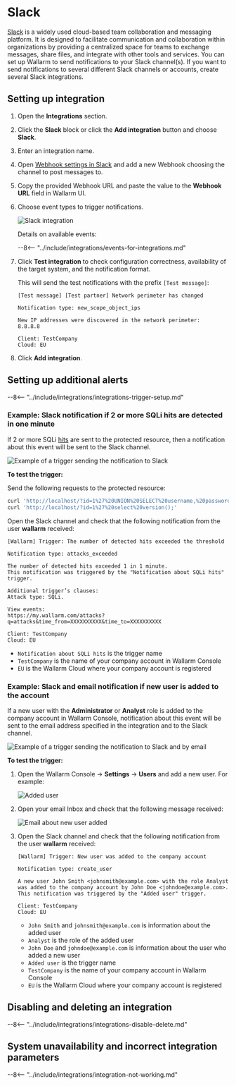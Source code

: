 # Slack

[Slack](https://slack.com/) is a widely used cloud-based team collaboration and messaging platform. It is designed to facilitate communication and collaboration within organizations by providing a centralized space for teams to exchange messages, share files, and integrate with other tools and services. You can set up Wallarm to send notifications to your Slack channel(s). If you want to send notifications to several different Slack channels or accounts, create several Slack integrations.

## Setting up integration

1. Open the **Integrations** section.
1. Click the **Slack** block or click the **Add integration** button and choose **Slack**.
1. Enter an integration name.
1. Open [Webhook settings in Slack](https://my.slack.com/services/incoming-webhook/) and add a new Webhook choosing the channel to post messages to.
1. Copy the provided Webhook URL and paste the value to the **Webhook URL** field in Wallarm UI.
1. Choose event types to trigger notifications.

    ![Slack integration](../../../images/user-guides/settings/integrations/add-slack-integration.png)

    Details on available events:
      
    --8<-- "../include/integrations/events-for-integrations.md"

1. Click **Test integration** to check configuration correctness, availability of the target system, and the notification format.

    This will send the test notifications with the prefix `[Test message]`:

    ```
    [Test message] [Test partner] Network perimeter has changed

    Notification type: new_scope_object_ips

    New IP addresses were discovered in the network perimeter:
    8.8.8.8

    Client: TestCompany
    Cloud: EU
    ```

1. Click **Add integration**.

## Setting up additional alerts

--8<-- "../include/integrations/integrations-trigger-setup.md"

### Example: Slack notification if 2 or more SQLi hits are detected in one minute

If 2 or more SQLi [hits](../../../glossary-en.md#hit) are sent to the protected resource, then a notification about this event will be sent to the Slack channel.

![Example of a trigger sending the notification to Slack](../../../images/user-guides/triggers/trigger-example1.png)

**To test the trigger:**

Send the following requests to the protected resource:

```bash
curl 'http://localhost/?id=1%27%20UNION%20SELECT%20username,%20password%20FROM%20users--<script>prompt(1)</script>'
curl 'http://localhost/?id=1%27%20select%20version();'
```
Open the Slack channel and check that the following notification from the user **wallarm** received:

```
[Wallarm] Trigger: The number of detected hits exceeded the threshold

Notification type: attacks_exceeded

The number of detected hits exceeded 1 in 1 minute.
This notification was triggered by the "Notification about SQLi hits" trigger.

Additional trigger’s clauses:
Attack type: SQLi.

View events:
https://my.wallarm.com/attacks?q=attacks&time_from=XXXXXXXXXX&time_to=XXXXXXXXXX

Client: TestCompany
Cloud: EU
```

* `Notification about SQLi hits` is the trigger name
* `TestCompany` is the name of your company account in Wallarm Console
* `EU` is the Wallarm Cloud where your company account is registered

### Example: Slack and email notification if new user is added to the account

If a new user with the **Administrator** or **Analyst** role is added to the company account in Wallarm Console, notification about this event will be sent to the email address specified in the integration and to the Slack channel.

![Example of a trigger sending the notification to Slack and by email](../../../images/user-guides/triggers/trigger-example2.png)

**To test the trigger:**

1. Open the Wallarm Console → **Settings** → **Users** and add a new user. For example:

    ![Added user](../../../images/user-guides/settings/integrations/webhook-examples/adding-user.png)
2. Open your email Inbox and check that the following message received:

    ![Email about new user added](../../../images/user-guides/triggers/test-new-user-email-message.png)
3. Open the Slack channel and check that the following notification from the user **wallarm** received:

    ```
    [Wallarm] Trigger: New user was added to the company account
    
    Notification type: create_user
    
    A new user John Smith <johnsmith@example.com> with the role Analyst was added to the company account by John Doe <johndoe@example.com>.
    This notification was triggered by the "Added user" trigger.

    Client: TestCompany
    Cloud: EU
    ```

    * `John Smith` and `johnsmith@example.com` is information about the added user
    * `Analyst` is the role of the added user
    * `John Doe` and `johndoe@example.com` is information about the user who added a new user
    * `Added user` is the trigger name
    * `TestCompany` is the name of your company account in Wallarm Console
    * `EU` is the Wallarm Cloud where your company account is registered

## Disabling and deleting an integration

--8<-- "../include/integrations/integrations-disable-delete.md"

## System unavailability and incorrect integration parameters

--8<-- "../include/integrations/integration-not-working.md"
